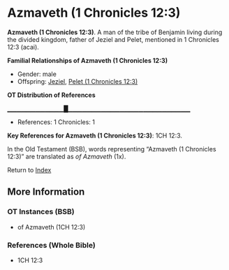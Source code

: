 # Azmaveth (1 Chronicles 12:3)
**Azmaveth (1 Chronicles 12:3)**. 
A man of the tribe of Benjamin living during the divided kingdom, father of Jeziel and Pelet, mentioned in 1 Chronicles 12:3 (acai). 




**Familial Relationships of Azmaveth (1 Chronicles 12:3)**


* Gender: male
* Offspring: [Jeziel](Jeziel.md), [Pelet (1 Chronicles 12:3)](Pelet.2.md)


**OT Distribution of References**

▁▁▁▁▁▁▁▁▁▁▁▁█▁▁▁▁▁▁▁▁▁▁▁▁▁▁▁▁▁▁▁▁▁▁▁▁▁▁
* References: 1 Chronicles: 1



**Key References for Azmaveth (1 Chronicles 12:3)**: 
1CH 12:3. 


In the Old Testament (BSB), words representing “Azmaveth (1 Chronicles 12:3)” are translated as 
*of Azmaveth* (1x). 




Return to [Index](00-Index.md)

## More Information

### OT Instances (BSB)

* of Azmaveth (1CH 12:3)



### References (Whole Bible)

* 1CH 12:3



